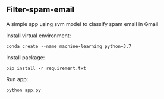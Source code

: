 ## Filter-spam-email
A simple app using svm model to classify spam email in Gmail

Install virtual environment:
```
conda create --name machine-learning python=3.7
```
Install package:
```
pip install -r requirement.txt
```
Run app:
```
python app.py
```
